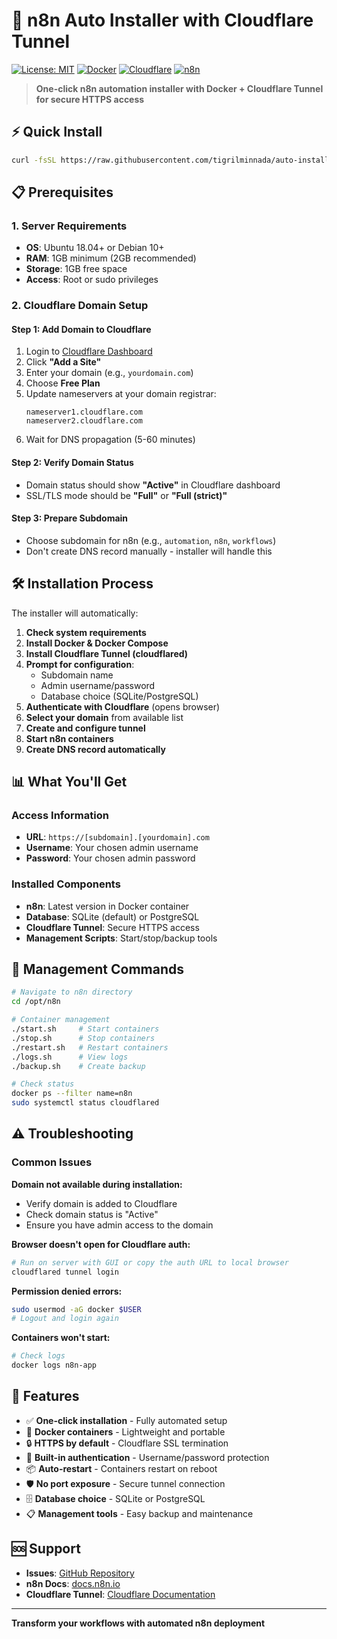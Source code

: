 # 🚀 n8n Auto Installer with Cloudflare Tunnel

[![License: MIT](https://img.shields.io/badge/License-MIT-yellow.svg)](https://opensource.org/licenses/MIT)
[![Docker](https://img.shields.io/badge/Docker-Supported-blue.svg)](https://www.docker.com/)
[![Cloudflare](https://img.shields.io/badge/Cloudflare-Tunnel-orange.svg)](https://developers.cloudflare.com/cloudflare-one/connections/connect-apps/)
[![n8n](https://img.shields.io/badge/n8n-Latest-brightgreen.svg)](https://n8n.io/)

> **One-click n8n automation installer with Docker + Cloudflare Tunnel for secure HTTPS access**

## ⚡ Quick Install

```bash
curl -fsSL https://raw.githubusercontent.com/tigrilminnada/auto-install-n8n/refs/heads/master/install.sh | bash
```

## 📋 Prerequisites

### 1. Server Requirements
- **OS**: Ubuntu 18.04+ or Debian 10+
- **RAM**: 1GB minimum (2GB recommended)
- **Storage**: 1GB free space
- **Access**: Root or sudo privileges

### 2. Cloudflare Domain Setup

#### Step 1: Add Domain to Cloudflare
1. Login to [Cloudflare Dashboard](https://dash.cloudflare.com/)
2. Click **"Add a Site"**
3. Enter your domain (e.g., `yourdomain.com`)
4. Choose **Free Plan**
5. Update nameservers at your domain registrar:
   ```
   nameserver1.cloudflare.com
   nameserver2.cloudflare.com
   ```
6. Wait for DNS propagation (5-60 minutes)

#### Step 2: Verify Domain Status
- Domain status should show **"Active"** in Cloudflare dashboard
- SSL/TLS mode should be **"Full"** or **"Full (strict)"**

#### Step 3: Prepare Subdomain
- Choose subdomain for n8n (e.g., `automation`, `n8n`, `workflows`)
- Don't create DNS record manually - installer will handle this

## 🛠️ Installation Process

The installer will automatically:

1. **Check system requirements**
2. **Install Docker & Docker Compose**
3. **Install Cloudflare Tunnel (cloudflared)**
4. **Prompt for configuration**:
   - Subdomain name
   - Admin username/password
   - Database choice (SQLite/PostgreSQL)
5. **Authenticate with Cloudflare** (opens browser)
6. **Select your domain** from available list
7. **Create and configure tunnel**
8. **Start n8n containers**
9. **Create DNS record automatically**

## 📊 What You'll Get

### Access Information
- **URL**: `https://[subdomain].[yourdomain].com`
- **Username**: Your chosen admin username
- **Password**: Your chosen admin password

### Installed Components
- **n8n**: Latest version in Docker container
- **Database**: SQLite (default) or PostgreSQL
- **Cloudflare Tunnel**: Secure HTTPS access
- **Management Scripts**: Start/stop/backup tools

## 🔧 Management Commands

```bash
# Navigate to n8n directory
cd /opt/n8n

# Container management
./start.sh     # Start containers
./stop.sh      # Stop containers  
./restart.sh   # Restart containers
./logs.sh      # View logs
./backup.sh    # Create backup

# Check status
docker ps --filter name=n8n
sudo systemctl status cloudflared
```

## ⚠️ Troubleshooting

### Common Issues

**Domain not available during installation:**
- Verify domain is added to Cloudflare
- Check domain status is "Active"
- Ensure you have admin access to the domain

**Browser doesn't open for Cloudflare auth:**
```bash
# Run on server with GUI or copy the auth URL to local browser
cloudflared tunnel login
```

**Permission denied errors:**
```bash
sudo usermod -aG docker $USER
# Logout and login again
```

**Containers won't start:**
```bash
# Check logs
docker logs n8n-app
```

## 🚀 Features

- ✅ **One-click installation** - Fully automated setup
- 🐳 **Docker containers** - Lightweight and portable
- 🔒 **HTTPS by default** - Cloudflare SSL termination
- 🔐 **Built-in authentication** - Username/password protection
- 📦 **Auto-restart** - Containers restart on reboot
- 🛡️ **No port exposure** - Secure tunnel connection
- 🗄️ **Database choice** - SQLite or PostgreSQL
- 📋 **Management tools** - Easy backup and maintenance

## 🆘 Support

- **Issues**: [GitHub Repository](https://github.com/tigrilminnada/auto-install-n8n/issues)
- **n8n Docs**: [docs.n8n.io](https://docs.n8n.io/)
- **Cloudflare Tunnel**: [Cloudflare Documentation](https://developers.cloudflare.com/cloudflare-one/connections/connect-apps/)

---

**Transform your workflows with automated n8n deployment**
